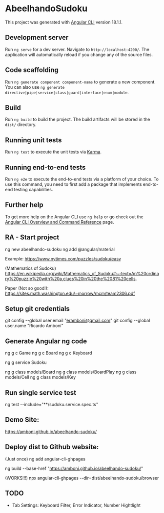# AbeelhandoSudoku

This project was generated with [Angular CLI](https://github.com/angular/angular-cli) version 18.1.1.

## Development server

Run `ng serve` for a dev server. Navigate to `http://localhost:4200/`. The application will automatically reload if you change any of the source files.

## Code scaffolding

Run `ng generate component component-name` to generate a new component. You can also use `ng generate directive|pipe|service|class|guard|interface|enum|module`.

## Build

Run `ng build` to build the project. The build artifacts will be stored in the `dist/` directory.

## Running unit tests

Run `ng test` to execute the unit tests via [Karma](https://karma-runner.github.io).

## Running end-to-end tests

Run `ng e2e` to execute the end-to-end tests via a platform of your choice. To use this command, you need to first add a package that implements end-to-end testing capabilities.

## Further help

To get more help on the Angular CLI use `ng help` or go check out the [Angular CLI Overview and Command Reference](https://angular.dev/tools/cli) page.

## RA - Start project

ng new abeelhando-sudoku
ng add @angular/material

Example:
https://www.nytimes.com/puzzles/sudoku/easy

(Mathematics of Sudoku)
https://en.wikipedia.org/wiki/Mathematics_of_Sudoku#:~:text=An%20ordinary%20puzzle%20with%20a,clues%20in%20the%2081%20cells.

Paper (Not so good!):
https://sites.math.washington.edu/~morrow/mcm/team2306.pdf

## Setup git credentials
git config --global user.email "eramboni@gmail.com"
git config --global user.name "Ricardo Amboni"

## Generate Angular ng code
ng g c Game
ng g c Board
ng g c Keyboard

ng g service Sudoku

ng g class models/Board
ng g class models/BoardPlay
ng g class models/Cell
ng g class models/Key


## Run single service test
ng test --include="**/sudoku.service.spec.ts"

## Demo Site:
https://amboni.github.io/abeelhando-sudoku/


## Deploy dist to Github website:
(Just once)
ng add angular-cli-ghpages

ng build --base-href "https://amboni.github.io/abeelhando-sudoku/"


(WORKS!!!)
npx angular-cli-ghpages --dir=dist/abeelhando-sudoku/browser


## TODO
- Tab Settings: Keyboard Filter, Error Indicator, Number Hightlight
